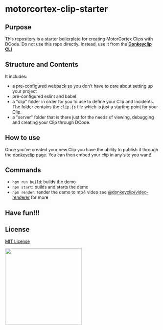 # motorcortex-clip-starter

## Purpose

This repository is a starter boilerplate for creating MotorCortex Clips with DCode. Do not use this repo directly. Instead, use it from the **[Donkeyclip CLI](https://github.com/donkeyclip/cli)**

## Structure and Contents

It includes:

- a pre-configured webpack so you don't have to care about setting up your project
- pre-configured eslint and babel
- a "clip" folder in order for you to use to define your Clip and Incidents. The folder
  contains the `clip.js` file which is just a starting point for your Clip.
- a "server" folder that is there just for the needs of viewing, debugging and creating
  your Clip through DCode.

## How to use

Once you've created your new Clip you have the ability to publish it through the [donkeyclip](https://donkeyclip.com) page. You can then embed your clip in any site you want!.

## Commands

- `npm run build`: builds the demo
- `npm start`: builds and starts the demo
- `npm render`: render the demo to mp4 video see [@donkeyclip/video-renderer](https://github.com/donkeyclip/video-renderer) for more

## Have fun!!!

## License

[MIT License](https://opensource.org/licenses/MIT)

[<img src="https://presskit.donkeyclip.com/logos/donkey%20clip%20logo.svg" width=250></img>](https://donkeyclip.com)
